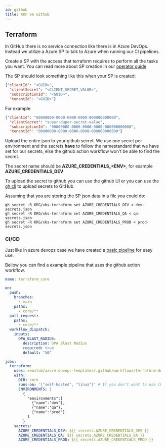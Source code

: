 ```yaml
---
id: github
title: XKF on Github
---
```


## Terraform

In GitHub there is no service connection like there is in Azure DevOps.
Instead we utilize a Azure SP to talk to Azure when running our CI pipelines.

Create a SP with the access that terraform requires to perform all the tasks you want.
You can read more about SP creation in our [operator guide](operator-guide.md)

The SP should look something like this when your SP is created:

```.json
{"clientId": "<GUID>",
  "clientSecret": "<CLIENT_SECRET_VALUE>",
  "subscriptionId": "<GUID>",
  "tenantId": "<GUID>"}
```

For example:

```.json
{"clientId": "00000000-0000-0000-0000-000000000000",
  "clientSecret": "super-duper-secret-value",
  "subscriptionId": "00000000-0000-0000-0000-000000000000",
  "tenantId": "00000000-0000-0000-0000-000000000000"}
```

Upload the entire json to your github secret.
We use one secret per environment and the secrets **have** to follow the namestandard that we have set for our secrets,
else the github action workflow won't be able to find the secret.

The secret name should be **AZURE_CREDENTIALS_\<ENV\>**, for  example **AZURE_CREDENTIALS_DEV**

To upload the secret to github you can use the github UI or you can use the [gh cli](https://github.com/cli/cli) to upload secrets to GitHub.

Assuming that you are storing the SP json data in a file you could do:

```shell
gh secret -R ORG/xks-terraform set AZURE_CREDENTIALS_DEV < dev-secrets.json
gh secret -R ORG/xks-terraform set AZURE_CREDENTIALS_QA < qa-secrets.json
gh secret -R ORG/xks-terraform set AZURE_CREDENTIALS_PROD < prod-secrets.json
```

### CI/CD

Just like in azure devops case we have created a
[basic pipeline](https://github.com/XenitAB/azure-devops-templates/terraform-docker-github/README.md)
for easy use.

Bellow you can find a example pipeline that uses the github action workflow.

```.github/workflows/core.yaml
name: terraform_core

on:
  push:
    branches:
      - main
    paths:
      - core/**
  pull_request:
    paths:
      - core/**
  workflow_dispatch:
    inputs:
      OPA_BLAST_RADIUS:
        description: OPA Blast Radius
        required: true
        default: "50"

jobs:
  terraform:
    uses: xenitab/azure-devops-templates/.github/workflows/terraform-docker.yaml@2021.09.3
    with:
      DIR: core
      runs-on: '["self-hosted", "linux"]' # If you don't want to use the default ubuntu-latest
      ENVIRONMENTS: |
        {
          "environments":[
            {"name":"dev"},
            {"name":"qa"},
            {"name":"prod"}
          ]
        }
    secrets:
      AZURE_CREDENTIALS_DEV: ${{ secrets.AZURE_CREDENTIALS_DEV }}
      AZURE_CREDENTIALS_QA: ${{ secrets.AZURE_CREDENTIALS_QA }}
      AZURE_CREDENTIALS_PROD: ${{ secrets.AZURE_CREDENTIALS_PROD }}
```
